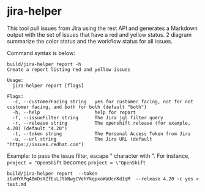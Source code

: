 # jira-helper

This tool pull issues from Jira using the rest API and generates a Markdown output with the set of issues that have a red and yellow status. 2 diagram summarize the color status and the workflow status for all issues.

Command syntax is below:
```
build/jira-helper report -h
Create a report listing red and yellow issues

Usage:
  jira-helper report [flags]

Flags:
  -c, --customerFacing string   yes for customer facing, not for not customer facing, and both for both (default "both")
  -h, --help                    help for report
  -f, --issueFilter string      The Jira jql filter query
  -r, --release string          The openshift release (for example, 4.20) (default "4.20")
  -t, --token string            The Personal Access Token from Jira
  -u, --url string              The Jira URL (default "https://issues.redhat.com")
```

Example: to pass the issue filter, escape " character with \". For instance, `project = "OpenShift` becomes `project = \"OpenShift `
```
build/jira-helper report  --token zGvHYRPqABmDsXZfEuLJtbNwgCVehYkqpxoWaUcnKdIqM  --release 4.20 -c yes > test.md
```